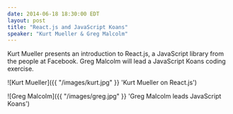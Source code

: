```yaml
---
date: 2014-06-18 18:30:00 EDT
layout: post
title: "React.js and JavaScript Koans"
speaker: "Kurt Mueller & Greg Malcolm"
---
```


Kurt Mueller presents an introduction to React.js, a JavaScript library from the people at Facebook. Greg Malcolm will lead a JavaScript Koans coding exercise.

![Kurt Mueller]({{ "/images/kurt.jpg" }} 'Kurt Mueller on React.js')

![Greg Malcolm]({{ "/images/greg.jpg" }} 'Greg Malcolm leads JavaScript Koans')
